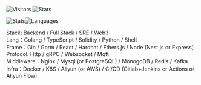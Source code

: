 <!-- Badge -->
![Visitors](https://visitor-badge.laobi.icu/badge?page_id=CcccFz.spiders&left_text=Visitors)
![Stars](https://img.shields.io/github/stars/CcccFz?label=Stars)

<!-- Stats -->
![Stats](https://github-readme-stats.vercel.app/api?username=CcccFz&hide_title=false&hide_border=true&show_icons=false&include_all_commits=true&count_private=true&line_height=20&theme=dracula)![Languages](https://github-readme-stats.vercel.app/api/top-langs/?username=CcccFz&hide_title=false&hide_border=true&layout=compact&theme=dracula)

Stack: Backend / Full Stack / SRE / Web3  
Lang：Golang / TypeScript / Solidity / Python / Shell   
Frame：Gin / Gorm / React / Hardhat / Ethers.js / Node (Nest.js or Express)   
Protocol: Http / gRPC / Websocket / Mqtt  
Middleware：Nginx / Mysql (or PostgreSQL) / MonogoDB / Redis / Kafka   
Infra：Docker / K8S / Aliyun (or AWS) / CI/CD (Gitlab+Jenkins or Actions or Aliyun Flow)   
